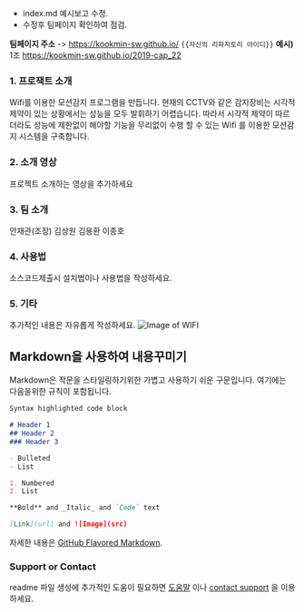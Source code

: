 - index.md 예시보고 수정.
- 수정후 팀페이지 확인하여 점검.

**팀페이지 주소** -> https://kookmin-sw.github.io/ `{{자신의 리파지토리 아이디}}`
**예시)** 1조  https://kookmin-sw.github.io/2019-cap_22

### 1. 프로잭트 소개
Wifi를 이용한 모션감지 프로그램을 만듭니다. 
 현재의 CCTV와 같은 감지장비는 시각적 제약이 있는 상황에서는 성능을 모두 발휘하기 어렵습니다. 따라서 시각적 제약이 따르더라도 성능에 제한없이
해야할 기능을 무리없이 수행 할 수 있는 Wifi 를 이용한 모션감지 시스템을 구축합니다.

### 2. 소개 영상
프로젝트 소개하는 영상을 추가하세요

### 3. 팀 소개

안재관(조장)
김상원
김용환
이종호

### 4. 사용법

소스코드제출시 설치법이나 사용법을 작성하세요.

### 5. 기타

추가적인 내용은 자유롭게 작성하세요.
![Image of WIFI](https://github.com/kookmin-sw/2019-cap1-2019_22/WIFI.png)

## Markdown을 사용하여 내용꾸미기

Markdown은 작문을 스타일링하기위한 가볍고 사용하기 쉬운 구문입니다. 여기에는 다음을위한 규칙이 포함됩니다.

```markdown
Syntax highlighted code block

# Header 1
## Header 2
### Header 3

- Bulleted
- List

1. Numbered
2. List

**Bold** and _Italic_ and `Code` text

[Link](url) and ![Image](src)
```

자세한 내용은 [GitHub Flavored Markdown](https://guides.github.com/features/mastering-markdown/).

### Support or Contact

readme 파일 생성에 추가적인 도움이 필요하면 [도움말](https://help.github.com/articles/about-readmes/) 이나 [contact support](https://github.com/contact) 을 이용하세요.
